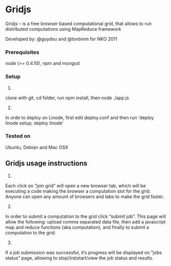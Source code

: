Gridjs
==============

Gridjs – is a free browser based computational grid, that allows to run distributed computations using MapReduce framework

Developed by:
@guydou and @tovbinm for NKO 2011

### Prerequisites
node (>= 0.4.10), npm and mongod

### Setup
1.
clone with git, cd folder, run npm install, then node ./app.js

2.
In orde to deploy on Linode, first edit deploy.conf and then run 'deploy linode setup; deploy linode' 

### Tested on
Ubuntu, Debian and Mac OSX

Gridjs usage instructions
----------------
1. 
Each click on “join grid” will open a new browser tab, which will be executing a code making the browser a computation slot for the grid. Anyone can open any amount of browsers and tabs to make the grid faster.

2. 
In order to submit a computation to the grid click “submit job”. This page will allow the following: upload comma separated data file, then add a javascript map and reduce functions (aka computation), and finally to submit a computation to the grid.

3. 
If a job submission was successful, it’s progress will be displayed on “jobs status” page, allowing to stop/(re)start/view the job status and results.

